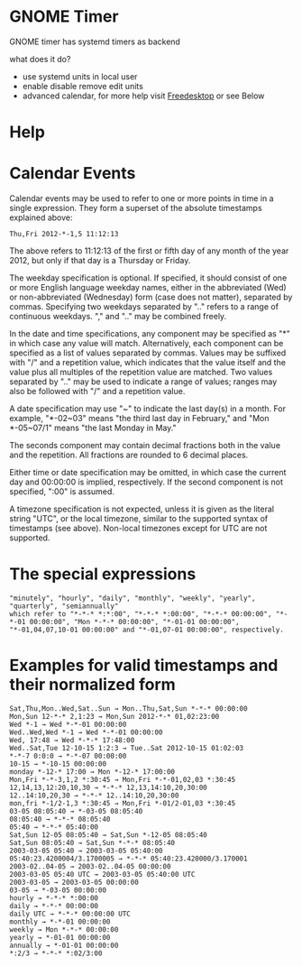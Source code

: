 # GNOME Timer

GNOME timer has systemd timers as backend

what does it do?
  - use systemd units in local user
  - enable disable remove edit units
  - advanced calendar, for more help visit [Freedesktop](https://www.freedesktop.org/software/systemd/man/systemd.time.html) or see Below


# Help
# Calendar Events

Calendar events may be used to refer to one or more points in time in a single expression. They form a superset of the absolute timestamps explained above:

    Thu,Fri 2012-*-1,5 11:12:13
The above refers to 11:12:13 of the first or fifth day of any month of the year 2012, but only if that day is a Thursday or Friday.

The weekday specification is optional. If specified, it should consist of one or more English language weekday names, either in the abbreviated (Wed) or non-abbreviated (Wednesday) form (case does not matter), separated by commas. Specifying two weekdays separated by ".." refers to a range of continuous weekdays. "," and ".." may be combined freely.

In the date and time specifications, any component may be specified as "*" in which case any value will match. Alternatively, each component can be specified as a list of values separated by commas. Values may be suffixed with "/" and a repetition value, which indicates that the value itself and the value plus all multiples of the repetition value are matched. Two values separated by ".." may be used to indicate a range of values; ranges may also be followed with "/" and a repetition value.

A date specification may use "~" to indicate the last day(s) in a month. For example, "*-02~03" means "the third last day in February," and "Mon *-05~07/1" means "the last Monday in May."

The seconds component may contain decimal fractions both in the value and the repetition. All fractions are rounded to 6 decimal places.

Either time or date specification may be omitted, in which case the current day and 00:00:00 is implied, respectively. If the second component is not specified, ":00" is assumed.

A timezone specification is not expected, unless it is given as the literal string "UTC", or the local timezone, similar to the supported syntax of timestamps (see above). Non-local timezones except for UTC are not supported.

  # The special expressions
    "minutely", "hourly", "daily", "monthly", "weekly", "yearly", "quarterly", "semiannually"
    which refer to "*-*-* *:*:00", "*-*-* *:00:00", "*-*-* 00:00:00", "*-*-01 00:00:00", "Mon *-*-* 00:00:00", "*-01-01 00:00:00", "*-01,04,07,10-01 00:00:00" and "*-01,07-01 00:00:00", respectively.

 # Examples for valid timestamps and their normalized form

    Sat,Thu,Mon..Wed,Sat..Sun → Mon..Thu,Sat,Sun *-*-* 00:00:00
    Mon,Sun 12-*-* 2,1:23 → Mon,Sun 2012-*-* 01,02:23:00
    Wed *-1 → Wed *-*-01 00:00:00
    Wed..Wed,Wed *-1 → Wed *-*-01 00:00:00
    Wed, 17:48 → Wed *-*-* 17:48:00
    Wed..Sat,Tue 12-10-15 1:2:3 → Tue..Sat 2012-10-15 01:02:03
    *-*-7 0:0:0 → *-*-07 00:00:00
    10-15 → *-10-15 00:00:00
    monday *-12-* 17:00 → Mon *-12-* 17:00:00
    Mon,Fri *-*-3,1,2 *:30:45 → Mon,Fri *-*-01,02,03 *:30:45
    12,14,13,12:20,10,30 → *-*-* 12,13,14:10,20,30:00
    12..14:10,20,30 → *-*-* 12..14:10,20,30:00
    mon,fri *-1/2-1,3 *:30:45 → Mon,Fri *-01/2-01,03 *:30:45
    03-05 08:05:40 → *-03-05 08:05:40
    08:05:40 → *-*-* 08:05:40
    05:40 → *-*-* 05:40:00
    Sat,Sun 12-05 08:05:40 → Sat,Sun *-12-05 08:05:40
    Sat,Sun 08:05:40 → Sat,Sun *-*-* 08:05:40
    2003-03-05 05:40 → 2003-03-05 05:40:00
    05:40:23.4200004/3.1700005 → *-*-* 05:40:23.420000/3.170001
    2003-02..04-05 → 2003-02..04-05 00:00:00
    2003-03-05 05:40 UTC → 2003-03-05 05:40:00 UTC
    2003-03-05 → 2003-03-05 00:00:00
    03-05 → *-03-05 00:00:00
    hourly → *-*-* *:00:00
    daily → *-*-* 00:00:00
    daily UTC → *-*-* 00:00:00 UTC
    monthly → *-*-01 00:00:00
    weekly → Mon *-*-* 00:00:00
    yearly → *-01-01 00:00:00
    annually → *-01-01 00:00:00
    *:2/3 → *-*-* *:02/3:00
